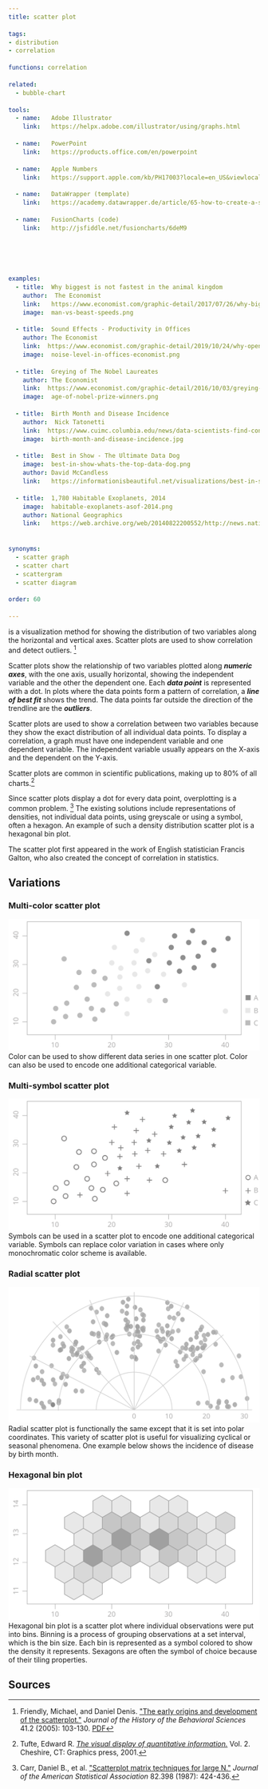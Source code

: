 ```yaml
---
title: scatter plot

tags:
- distribution
- correlation

functions: correlation

related:
  - bubble-chart

tools:
  - name:   Adobe Illustrator
    link:   https://helpx.adobe.com/illustrator/using/graphs.html

  - name:   PowerPoint
    link:   https://products.office.com/en/powerpoint
  
  - name:   Apple Numbers
    link:   https://support.apple.com/kb/PH17003?locale=en_US&viewlocale=en_US

  - name:   DataWrapper (template)
    link:   https://academy.datawrapper.de/article/65-how-to-create-a-scatter-plot

  - name:   FusionCharts (code)
    link:   http://jsfiddle.net/fusioncharts/6deM9
  
  
    
    

examples:
  - title:  Why biggest is not fastest in the animal kingdom
    author:  The Economist
    link:   https://www.economist.com/graphic-detail/2017/07/26/why-biggest-isnt-fastest-in-the-animal-kingdom
    image:  man-vs-beast-speeds.png

  - title:  Sound Effects - Productivity in Offices
    author: The Economist
    link:  https://www.economist.com/graphic-detail/2019/10/24/why-open-plan-offices-get-a-bad-rap
    image:  noise-level-in-offices-economist.png

  - title:  Greying of The Nobel Laureates
    author: The Economist
    link:  https://www.economist.com/graphic-detail/2016/10/03/greying-of-the-nobel-laureates
    image:  age-of-nobel-prize-winners.png

  - title:  Birth Month and Disease Incidence
    author:  Nick Tatonetti
    link:  https://www.cuimc.columbia.edu/news/data-scientists-find-connections-between-birth-month-and-health
    image:  birth-month-and-disease-incidence.jpg
    
  - title:  Best in Show - The Ultimate Data Dog
    image:  best-in-show-whats-the-top-data-dog.png
    author: David McCandless
    link:   https://informationisbeautiful.net/visualizations/best-in-show-whats-the-top-data-dog/

  - title:  1,780 Habitable Exoplanets, 2014
    image:  habitable-exoplanets-asof-2014.png
    author: National Geographics
    link:   https://web.archive.org/web/20140822200552/http://news.nationalgeographic.com:80/news/2014/04/140417-exoplanet-interactive/


synonyms:
  - scatter graph
  - scatter chart
  - scattergram
  - scatter diagram

order: 60

---
```


is a visualization method for showing the distribution of two variables along the horizontal and vertical axes. Scatter plots are used to show correlation and detect outliers. [^friendly]

<!--more-->
Scatter plots show the relationship of two variables plotted along ***numeric axes***, with the one axis, usually horizontal, showing the independent variable and the other the dependent one. Each ***data point*** is represented with a dot. In plots where the data points form a pattern of correlation, a ***line of best fit*** shows the trend. The data points far outside the direction of the trendline are the ***outliers***.

Scatter plots are used to show a correlation between two variables because they show the exact distribution of all individual data points. To display a correlation, a graph must have one independent variable and one dependent variable. The independent variable usually appears on the X-axis and the dependent on the Y-axis. 
 
Scatter plots are common in scientific publications, making up to 80% of all charts.[^tufte]
 
Since scatter plots display a dot for every data point, overplotting is a common problem. [^carr] The existing solutions include representations of densities, not individual data points, using greyscale or using a symbol, often a hexagon. An example of such a density distribution scatter plot is a hexagonal bin plot.

The scatter plot first appeared in the work of English statistician Francis Galton, who also created the concept of correlation in statistics.

[//]: # (Todo: Add 3 types of correlation types: direction, form, and strength https://www.westga.edu/academics/research/vrc/assets/docs/scatterplots_and_correlation_notes.pdf)

## Variations

### Multi-color scatter plot
<img src="multi-color-scatterplot.svg" class="f-right-half" /> Color can be used to show different data series in one scatter plot. Color can also be used to encode one additional categorical variable. 

### Multi-symbol scatter plot
<img src="multi-symbol-scatterplot.svg" class="f-right-half" /> Symbols can be used in a scatter plot to encode one additional categorical variable. Symbols can replace color variation in cases where only monochromatic color scheme is available.

### Radial scatter plot
<img src="radial-scatterplot.svg" class="f-right-half" /> Radial scatter plot is functionally the same except that it is set into polar coordinates. This variety of scatter plot is useful for visualizing cyclical or seasonal phenomena. One example below shows the incidence of disease by birth month.

### Hexagonal bin plot
<img src="hexagonal-bin-plot.svg" alt="hexagonal bin plotlot" class="f-right-half" /> Hexagonal bin plot is a scatter plot where individual observations were put into bins. Binning is a process of grouping observations at a set interval, which is the bin size. Each bin is represented as a symbol colored to show the density it represents. Sexagons are often the symbol of choice because of their tiling properties. 


## Sources
[^friendly]: Friendly, Michael, and Daniel Denis. ["The early origins and development of the scatterplot."](https://doi.org/10.1002/jhbs.20078) *Journal of the History of the Behavioral Sciences* 41.2 (2005): 103-130. [PDF](http://datavis.ca/papers/friendly-scat.pdf)
[^tufte]: Tufte, Edward R. [*The visual display of quantitative information.*](https://www.edwardtufte.com/tufte/books_vdqi) Vol. 2. Cheshire, CT: Graphics press, 2001.
[^carr]: Carr, Daniel B., et al. ["Scatterplot matrix techniques for large N."](https://www.jstor.org/stable/2289444) *Journal of the American Statistical Association* 82.398 (1987): 424-436.

